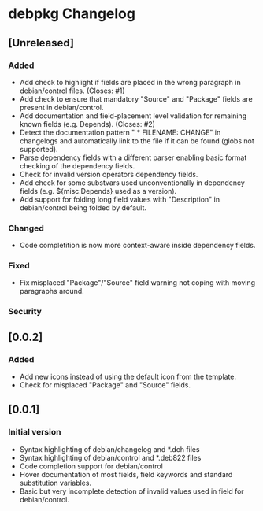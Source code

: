 <!-- Keep a Changelog guide -> https://keepachangelog.com -->

# debpkg Changelog

## [Unreleased]
### Added
- Add check to highlight if fields are placed in the wrong paragraph in debian/control files. (Closes: #1)
- Add check to ensure that mandatory "Source" and "Package" fields are present in debian/control.
- Add documentation and field-placement level validation for remaining known fields (e.g. Depends).  (Closes: #2)
- Detect the documentation pattern " * FILENAME: CHANGE" in changelogs and automatically link to the file if
  it can be found (globs not supported).
- Parse dependency fields with a different parser enabling basic format checking of the dependency fields.
- Check for invalid version operators dependency fields.
- Add check for some substvars used unconventionally in dependency fields (e.g. ${misc:Depends} used as a version).
- Add support for folding long field values with "Description" in debian/control being folded by default.

### Changed
- Code completition is now more context-aware inside dependency fields.

### Fixed
- Fix misplaced "Package"/"Source" field warning not coping with moving paragraphs around.

### Security
## [0.0.2]
### Added
- Add new icons instead of using the default icon from the template.
- Check for misplaced "Package" and "Source" fields.


## [0.0.1]
### Initial version

- Syntax highlighting of debian/changelog and *.dch files
- Syntax highlighting of debian/control and *.deb822 files
- Code completion support for debian/control
- Hover documentation of most fields, field keywords and standard substitution variables.
- Basic but very incomplete detection of invalid values used in field for debian/control.
